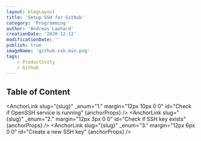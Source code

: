 ```yaml
---
layout: blogLayout
title: 'Setup SSH for GitHub'
category: 'Programming'
author: 'Andreas Lauhard'
creationDate: '2020-12-12'
modificationDate: ''
publish: true
imageName: 'github-ssh.min.png'
tags: 
    - Productivity
    - Github
---
```


<script>
    import Slug from '../../../store/slug';
    import Content from './content.md';
    import AnchorLink from "../../../components/AnchorLink.svelte";
    export let slug = "";
    $: slug = $Slug;
    export let anchorProps = {
        marginRight: "0px",
        size: "2em",
        color: "#a248f7e3"
    }
   
</script>

## Table of Content 
<!-- table of content -->
<AnchorLink slug="{slug}" _enum="1." margin="12px 10px 0 0" id="Check if OpenSSH service is running" {anchorProps} />
<AnchorLink slug="{slug}" _enum="2." margin="12px 3px 0 0" id="Check if SSH key exists" {anchorProps} />
<AnchorLink slug="{slug}" _enum="3." margin="12px 6px 0 0" id="Create a new SSH key" {anchorProps} />
<!-- table of content -->
<br>
<Content>
<!-- named slots -->

<!-- named slots -->
</Content>


